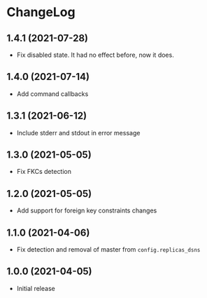 # ChangeLog

## 1.4.1 (2021-07-28)

* Fix disabled state. It had no effect before, now it does.

## 1.4.0 (2021-07-14)

* Add command callbacks

## 1.3.1 (2021-06-12)

* Include stderr and stdout in error message

## 1.3.0 (2021-05-05)

* Fix FKCs detection

## 1.2.0 (2021-05-05)

* Add support for foreign key constraints changes

## 1.1.0 (2021-04-06)

* Fix detection and removal of master from `config.replicas_dsns`

## 1.0.0 (2021-04-05)

* Initial release
